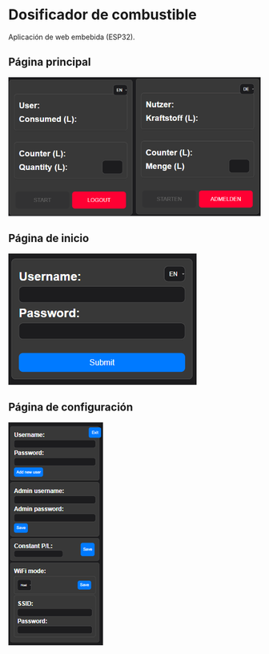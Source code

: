 # Dosificador de combustible

Aplicación de web embebida (ESP32).

## Página principal

![main](doc/image.png)

## Página de inicio

![Login](doc/image1.png)

## Página de configuración

![alt text](doc/image2.png)
